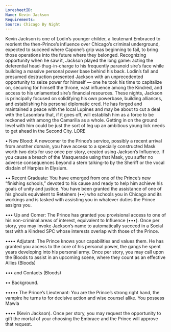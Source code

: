 ```yaml
---
LoresheetID: 
Name: Kevin Jackson
Requirements:
Source: Chicago By Night
---
```

Kevin Jackson is one of Lodin’s younger childer, a lieutenant Embraced to reorient the then-Prince’s influence over Chicago’s criminal underground, expected to succeed where Capone’s grip was beginning to fail, to bring those operations into the future where they belonged. Recognizing opportunity when he saw it, Jackson played the long game: acting the deferential head-thug-in-charge to his frequently paranoid sire’s face while building a massive personal power base behind his back. Lodin’s fall and presumed destruction presented Jackson with an unprecedented opportunity to seize power for himself — one he took his time to capitalize on, securing for himself the throne, vast influence among the Kindred, and access to his unlamented sire’s financial resources. These nights, Jackson is principally focused on solidifying his own powerbase, building alliances, and establishing his personal diplomatic cred. He has forged and maintained a peace with the local Lupines and may be about to cut a deal with the Lasombra that, if it goes off, will establish him as a force to be reckoned with among the Camarilla as a whole. Getting in on the ground level with him could be just the sort of leg up an ambitious young lick needs to get ahead in the Second City. LORE

• New Blood: A newcomer to the Prince’s service, possibly a recent arrival from another domain, you have access to a specially constructed Mask worth two dots for use once per story, created using Jackson’s Influence. If you cause a breach of the Masquerade using that Mask, you suffer no adverse consequences beyond a stern talking-to by the Sheriff or the vocal disdain of Harpies in Elysium.

•• Recent Graduate: You have emerged from one of the Prince’s new “finishing schools,” devoted to his cause and ready to help him achieve his goals of unity and justice. You have been granted the assistance of one of his ghouls equivalent to Retainers (••) who schools you in Chicago and its workings and is tasked with assisting you in whatever duties the Prince assigns you.

••• Up and Comer: The Prince has granted you provisional access to one of his non-criminal areas of interest, equivalent to Influence (•••). Once per story, you may invoke Jackson’s name to automatically succeed in a Social test with a Kindred SPC whose interests overlap with those of the Prince.

•••• Adjutant: The Prince knows your capabilities and values them. He has granted you access to the core of his personal power, the gangs he spent years developing into his personal army. Once per story, you may call upon the Bloods to assist in an upcoming scene, where they count as an effective Allies (Bloods)

••• and Contacts (Bloods)

•• Background.

••••• The Prince’s Lieutenant: You are the Prince’s strong right hand, the vampire he turns to for decisive action and wise counsel alike. You possess Mawla

•••• (Kevin Jackson). Once per story, you may request the opportunity to gift the mortal of your choosing the Embrace and the Prince will approve that request.